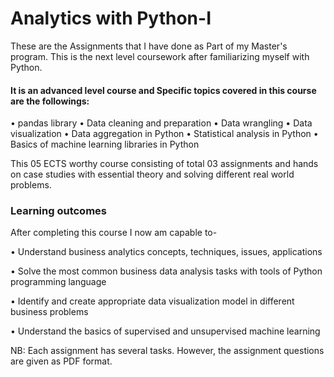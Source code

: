 # Analytics with Python-I

These are the Assignments that I have done as Part of my Master's program. This is the next level coursework after familiarizing myself with Python.


#### It is an advanced level course and Specific topics covered in this course are the followings:

• pandas library
• Data cleaning and preparation
• Data wrangling
• Data visualization
• Data aggregation in Python
• Statistical analysis in Python
• Basics of machine learning libraries in Python

This 05 ECTS worthy course consisting of total 03 assignments and hands on case studies with essential theory and solving different real world problems.

### Learning outcomes

After completing this course I now am capable to-

• Understand business analytics concepts, techniques, issues, applications

• Solve the most common business data analysis tasks with tools of Python programming language

• Identify and create appropriate data visualization model in different business problems

• Understand the basics of supervised and unsupervised machine learning


NB: Each assignment has several tasks. However, the assignment questions are given as PDF format.
